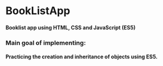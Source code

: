 # BookListApp
#### Booklist app using HTML, CSS and JavaScript (ES5)
### Main goal of implementing:
#### Practicing the creation and inheritance of objects using ES5.

